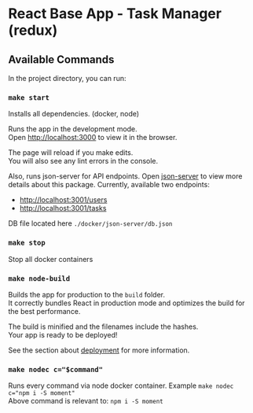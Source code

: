 # React Base App - Task Manager (redux)

## Available Commands

In the project directory, you can run:

### `make start`
Installs all dependencies. (docker, node)

Runs the app in the development mode.\
Open [http://localhost:3000](http://localhost:3000) to view it in the browser.

The page will reload if you make edits.\
You will also see any lint errors in the console.

Also, runs json-server for API endpoints.
Open [json-server](https://www.npmjs.com/package/json-server) to view more details about this package.
Currently, available two endpoints:
- [http://localhost:3001/users](http://localhost:3001/users)
- [http://localhost:3001/tasks](http://localhost:3001/tasks)

DB file located here `./docker/json-server/db.json`


### `make stop`

Stop all docker containers

### `make node-build`

Builds the app for production to the `build` folder.\
It correctly bundles React in production mode and optimizes the build for the best performance.

The build is minified and the filenames include the hashes.\
Your app is ready to be deployed!

See the section about [deployment](https://facebook.github.io/create-react-app/docs/deployment) for more information.

### `make nodec c="$command"`

Runs every command via node docker container.
Example `make nodec c="npm i -S moment"` \
Above command is relevant to: `npm i -S moment`
